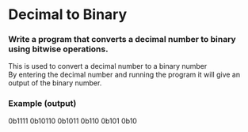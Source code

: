 # Decimal to Binary
### Write a program that converts a decimal number to binary using bitwise operations.

This is used to convert a decimal number to a binary number  
By entering the decimal number and running the program it will give an output of the binary number.   
### Example (output)
0b1111
0b10110
0b1011
0b110
0b101
0b10